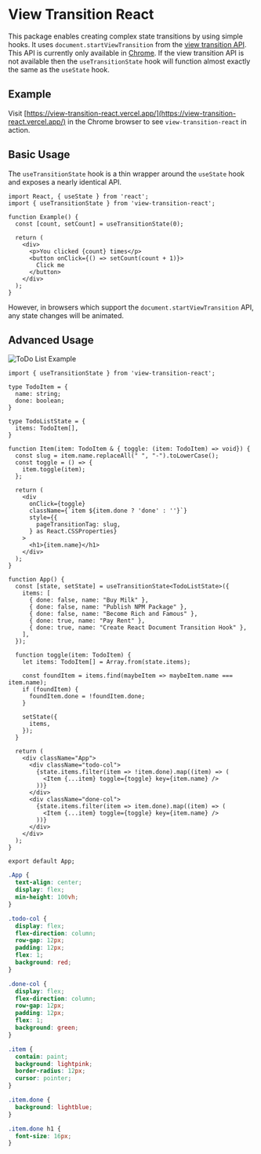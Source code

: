 # View Transition React

This package enables creating complex state transitions by using simple hooks. It uses `document.startViewTransition` from the [view transition API](https://developer.chrome.com/docs/web-platform/view-transitions/). This API is currently only available in [Chrome](https://www.google.com/chrome/). If the view transition API is not available then the `useTransitionState` hook will function almost exactly the same as the `useState` hook.

## Example

Visit [https://view-transition-react.vercel.app/](https://view-transition-react.vercel.app/) in the Chrome browser to see `view-transition-react` in action.

## Basic Usage

The `useTransitionState` hook is a thin wrapper around the `useState` hook and exposes a nearly identical API.

```tsx
import React, { useState } from 'react';
import { useTransitionState } from 'view-transition-react';

function Example() {
  const [count, setCount] = useTransitionState(0);

  return (
    <div>
      <p>You clicked {count} times</p>
      <button onClick={() => setCount(count + 1)}>
        Click me
      </button>
    </div>
  );
}
```

However, in browsers which support the `document.startViewTransition` API, any state changes will be animated.

## Advanced Usage

![ToDo List Example](https://raw.githubusercontent.com/bcheidemann/view-transition-react/main/assets/example-todo.gif)

```tsx
import { useTransitionState } from 'view-transition-react';

type TodoItem = {
  name: string;
  done: boolean;
}

type TodoListState = {
  items: TodoItem[],
}

function Item(item: TodoItem & { toggle: (item: TodoItem) => void}) {
  const slug = item.name.replaceAll(" ", "-").toLowerCase();
  const toggle = () => {
    item.toggle(item);
  };

  return (
    <div
      onClick={toggle}
      className={`item ${item.done ? 'done' : ''}`}
      style={{
        pageTransitionTag: slug,
      } as React.CSSProperties}
    >
      <h1>{item.name}</h1>
    </div>
  );
}

function App() {
  const [state, setState] = useTransitionState<TodoListState>({
    items: [
      { done: false, name: "Buy Milk" },
      { done: false, name: "Publish NPM Package" },
      { done: false, name: "Become Rich and Famous" },
      { done: true, name: "Pay Rent" },
      { done: true, name: "Create React Document Transition Hook" },
    ],
  });

  function toggle(item: TodoItem) {
    let items: TodoItem[] = Array.from(state.items);

    const foundItem = items.find(maybeItem => maybeItem.name === item.name);
    if (foundItem) {
      foundItem.done = !foundItem.done;
    }
    
    setState({
      items,
    });
  }

  return (
    <div className="App">
      <div className="todo-col">
        {state.items.filter(item => !item.done).map((item) => (
          <Item {...item} toggle={toggle} key={item.name} />
        ))}
      </div>
      <div className="done-col">
        {state.items.filter(item => item.done).map((item) => (
          <Item {...item} toggle={toggle} key={item.name} />
        ))}
      </div>
    </div>
  );
}

export default App;
```

```css
.App {
  text-align: center;
  display: flex;
  min-height: 100vh;
}

.todo-col {
  display: flex;
  flex-direction: column;
  row-gap: 12px;
  padding: 12px;
  flex: 1;
  background: red;
}

.done-col {
  display: flex;
  flex-direction: column;
  row-gap: 12px;
  padding: 12px;
  flex: 1;
  background: green;
}

.item {
  contain: paint;
  background: lightpink;
  border-radius: 12px;
  cursor: pointer;
}

.item.done {
  background: lightblue;
}

.item.done h1 {
  font-size: 16px;
}
```
